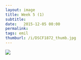 ```yaml
---
layout: image
title: Week 5 (1)
subtitle: 
date:   2015-12-05 00:00
permalink: 
tags: emil
thumburl: /i/DSCF1872_thumb.jpg
---
```

![]({{site.url}}/i/DSCF1872_thumb.jpg)
